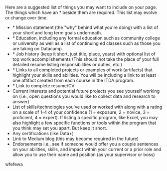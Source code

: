 Here are a suggested list of things you may want to include on your page.  The things which have an \* beside them are required.  This list may evolve or change over time.

- \* Mission statement (the "why" behind what you're doing) with a list of your short and long term goals underneath.  
- \* Education, including any formal education such as community college or university as well as a list of continuing ed classes such as those you are taking on Datacamp.  
- \* Job history (keep it short, just title, place, years) with optional list of top work accomplishements (This should not take the place of your full detailed resume listing responsibilities or duties, etc.)
- \* Links to all completed projects or examples of work (artifacts) that highlight your skills and abilities.  You will be including a link to at least one aftifact created from each course in the ITDA program.
- \* Link to complete resume/CV
- Current interests and potential future projects you see yourself working on (i.e., open questions you would like to collect data and research to answer)
- List of skills/technologies you've used or worked with along with a rating on a scale of 1-4 of your confidence (1 = exposure, 2 = novice, 3 = proficient, 4 = expert).  If listing a specific program, like Excel, you may also highlight a few specific functions or tools within the program that you think may set you apart.  But keep it short.
- Any certifications (like Data+)
- Link to Medium blog (this may become required in the future)
- Endorsements i.e., see if someone would offer you a couple sentences on your abilities, skills, and impact within your current or a prior role and allow you to use their name and position (as your supervisor or boss)

wfefewa





